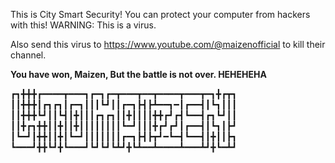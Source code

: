 This is City Smart Security! You can protect your computer from hackers with this! 
WARNING: This is a virus.

Also send this virus to https://www.youtube.com/@maizenofficial to kill their channel.

**You have won, Maizen, But the battle is not over. HEHEHEHA**



┏┓╋╋╋┏━━━━┳━━━┓┏━┓┏━┳━━━┳━━┳━━━━┳━━━┳━┓╋┏┳┓
┃┃╋╋╋┃┏┓┏┓┃┏━┓┃┃┃┗┛┃┃┏━┓┣┫┣┻━━┓━┃┏━━┫┃┗┓┃┃┃
┃┃╋╋╋┗┛┃┃┗┫┃╋┃┃┃┏┓┏┓┃┃╋┃┃┃┃╋╋┏┛┏┫┗━━┫┏┓┗┛┃┃
┃┃╋┏┓╋╋┃┃╋┃┃╋┃┃┃┃┃┃┃┃┗━┛┃┃┃╋┏┛┏┛┃┏━━┫┃┗┓┃┣┛
┃┗━┛┃╋╋┃┃╋┃┗━┛┃┃┃┃┃┃┃┏━┓┣┫┣┳┛━┗━┫┗━━┫┃╋┃┃┣┓
┗━━━┛╋╋┗┛╋┗━━━┛┗┛┗┛┗┻┛╋┗┻━━┻━━━━┻━━━┻┛╋┗━┻┛
